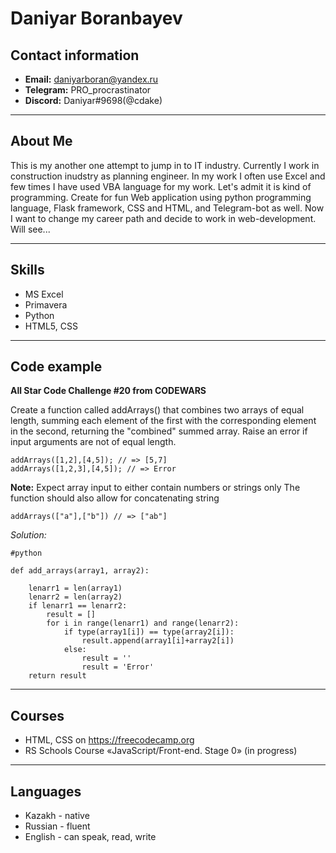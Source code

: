 # Daniyar Boranbayev



## Contact information

* **Email:** daniyarboran@yandex.ru
* **Telegram:** PRO_procrastinator
* **Discord:** Daniyar#9698(@cdake)

*************

## About Me

This is my another one attempt to jump in to IT industry. Currently I work in construction inudstry as planning engineer.
In my work I often use Excel and few times I have used VBA language for my work. Let's admit it is kind of programming.
Create for fun Web application using python programming language, Flask framework, CSS and HTML, and Telegram-bot as well. 
Now I want to change my career path and decide to work in web-development. 
Will see...

*************
## Skills
* MS Excel
* Primavera
* Python
* HTML5, CSS

*************
## Code example

**All Star Code Challenge #20 from CODEWARS**

Create a function called addArrays() that combines two arrays of equal length, summing each element of the first with the corresponding element in the second, returning the "combined" summed array.
Raise an error if input arguments are not of equal length.

```
addArrays([1,2],[4,5]); // => [5,7]
addArrays([1,2,3],[4,5]); // => Error
```

**Note:**
Expect array input to either contain numbers or strings only
The function should also allow for concatenating string

```
addArrays(["a"],["b"]) // => ["ab"]
```

*Solution:*
```
#python

def add_arrays(array1, array2): 
    
    lenarr1 = len(array1)
    lenarr2 = len(array2)
    if lenarr1 == lenarr2:
        result = []
        for i in range(lenarr1) and range(lenarr2):
            if type(array1[i]) == type(array2[i]):
                result.append(array1[i]+array2[i])
            else:
                result = ''
                result = 'Error'
    return result
```
*************
## Courses
* HTML, CSS on https://freecodecamp.org
* RS Schools Course «JavaScript/Front-end. Stage 0» (in progress)

*************
## Languages
* Kazakh - native
* Russian - fluent
* English - can speak, read, write